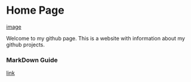 #  Home Page

[image](BildeTobias.jpg)

Welcome to my github page. This is a website with information about my github projects.


### MarkDown Guide
[link](help.md)
